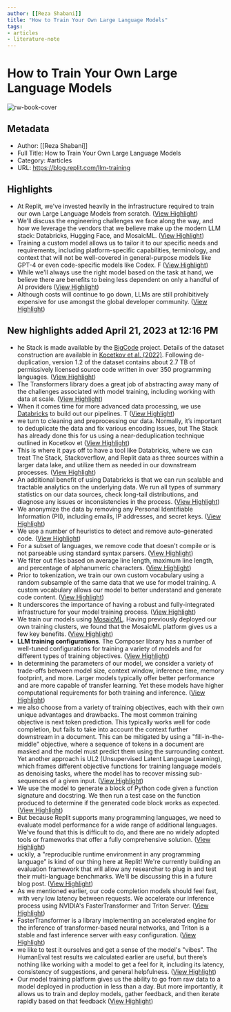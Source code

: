 ```yaml
---
author: [[Reza Shabani]]
title: "How to Train Your Own Large Language Models"
tags: 
- articles
- literature-note
---
```

# How to Train Your Own Large Language Models

![rw-book-cover](https://blog.replit.com/images/llm/llm-training-replit.jpg?v=1681921300071)

## Metadata
- Author: [[Reza Shabani]]
- Full Title: How to Train Your Own Large Language Models
- Category: #articles
- URL: https://blog.replit.com/llm-training

## Highlights
- At Replit, we've invested heavily in the infrastructure required to train our own Large Language Models from scratch. ([View Highlight](https://read.readwise.io/read/01gyfgsxr6mzcs6r14maa4p8pz))
- We'll discuss the engineering challenges we face along the way, and how we leverage the vendors that we believe make up the modern LLM stack: Databricks, Hugging Face, and MosaicML. ([View Highlight](https://read.readwise.io/read/01gyfgt7cahm8nv3nf4zgyf1x6))
- Training a custom model allows us to tailor it to our specific needs and requirements, including platform-specific capabilities, terminology, and context that will not be well-covered in general-purpose models like GPT-4 or even code-specific models like Codex. F ([View Highlight](https://read.readwise.io/read/01gyfgttx3rw8xbatefcsyhepj))
- While we'll always use the right model based on the task at hand, we believe there are benefits to being less dependent on only a handful of AI providers ([View Highlight](https://read.readwise.io/read/01gyfgv103wft4b50hazyg19jt))
- Although costs will continue to go down, LLMs are still prohibitively expensive for use amongst the global developer community. ([View Highlight](https://read.readwise.io/read/01gyfgvaey391bvpwvxkpe01gm))
## New highlights added April 21, 2023 at 12:16 PM
- he Stack is made available by the [BigCode](https://www.bigcode-project.org/) project. Details of the dataset construction are available in [Kocetkov et al. (2022)](https://arxiv.org/abs/2211.15533). Following de-duplication, version 1.2 of the dataset contains about 2.7 TB of permissively licensed source code written in over 350 programming languages. ([View Highlight](https://read.readwise.io/read/01gyhkpaafpwjacc3bqfg8yrpq))
- The Transformers library does a great job of abstracting away many of the challenges associated with model training, including working with data at scale. ([View Highlight](https://read.readwise.io/read/01gyhkpp5z4w3vpcf78yznzre4))
- When it comes time for more advanced data processing, we use [Databricks](https://www.databricks.com/) to build out our pipelines. T ([View Highlight](https://read.readwise.io/read/01gyhkpw01r3mqbq5ymyw6gpyf))
- we turn to cleaning and preprocessing our data. Normally, it’s important to deduplicate the data and fix various encoding issues, but The Stack has already done this for us using a near-deduplication technique outlined in Kocetkov et ([View Highlight](https://read.readwise.io/read/01gyhkq91rxv40tkqxq88sedhm))
- This is where it pays off to have a tool like Databricks, where we can treat The Stack, Stackoverflow, and Replit data as three sources within a larger data lake, and utilize them as needed in our downstream processes. ([View Highlight](https://read.readwise.io/read/01gyhkqgv2fxmg40p6440cxqdg))
- An additional benefit of using Databricks is that we can run scalable and tractable analytics on the underlying data. We run all types of summary statistics on our data sources, check long-tail distributions, and diagnose any issues or inconsistencies in the process. ([View Highlight](https://read.readwise.io/read/01gyhkqrwv8b59bbh15mhd2v3c))
- We anonymize the data by removing any Personal Identifiable Information (PII), including emails, IP addresses, and secret keys. ([View Highlight](https://read.readwise.io/read/01gyhkqxp5zx4fks6bfywbexhg))
- We use a number of heuristics to detect and remove auto-generated code. ([View Highlight](https://read.readwise.io/read/01gyhkqzh8bn4hbp4gc30qfhcx))
- For a subset of languages, we remove code that doesn't compile or is not parseable using standard syntax parsers. ([View Highlight](https://read.readwise.io/read/01gyhkr1rq8tx043grc3pjwj4b))
- We filter out files based on average line length, maximum line length, and percentage of alphanumeric characters. ([View Highlight](https://read.readwise.io/read/01gyhkr42atxwp4b2wg4akmdb0))
- Prior to tokenization, we train our own custom vocabulary using a random subsample of the same data that we use for model training. A custom vocabulary allows our model to better understand and generate code content. ([View Highlight](https://read.readwise.io/read/01gyhkred8sa682kscvtx4dgmk))
- It underscores the importance of having a robust and fully-integrated infrastructure for your model training process. ([View Highlight](https://read.readwise.io/read/01gyhkrjv80ffqjp1jmfnamcmy))
- We train our models using [MosaicML](https://www.mosaicml.com/). Having previously deployed our own training clusters, we found that the MosaicML platform gives us a few key benefits. ([View Highlight](https://read.readwise.io/read/01gyhkrs6h3bqac7ab4r8zs5f5))
- **LLM training configurations**. The Composer library has a number of well-tuned configurations for training a variety of models and for different types of training objectives. ([View Highlight](https://read.readwise.io/read/01gyhks8224ayssbs55dwsghe0))
- In determining the parameters of our model, we consider a variety of trade-offs between model size, context window, inference time, memory footprint, and more. Larger models typically offer better performance and are more capable of transfer learning. Yet these models have higher computational requirements for both training and inference. ([View Highlight](https://read.readwise.io/read/01gyhksr2cwczb2mjxr7rjg5gg))
- we also choose from a variety of training objectives, each with their own unique advantages and drawbacks. The most common training objective is next token prediction. This typically works well for code completion, but fails to take into account the context further downstream in a document. This can be mitigated by using a "fill-in-the-middle" objective, where a sequence of tokens in a document are masked and the model must predict them using the surrounding context. Yet another approach is UL2 (Unsupervised Latent Language Learning), which frames different objective functions for training language models as denoising tasks, where the model has to recover missing sub-sequences of a given input. ([View Highlight](https://read.readwise.io/read/01gyhkt9ts24dtzj13ctf8p4h3))
- We use the model to generate a block of Python code given a function signature and docstring. We then run a test case on the function produced to determine if the generated code block works as expected. ([View Highlight](https://read.readwise.io/read/01gyhky8zbdmqpw04x6t9hsyzj))
- But because Replit supports many programming languages, we need to evaluate model performance for a wide range of additional languages. We've found that this is difficult to do, and there are no widely adopted tools or frameworks that offer a fully comprehensive solution. ([View Highlight](https://read.readwise.io/read/01gyhkyn4b3wbqsb31nt9bfxmy))
- uckily, a "reproducible runtime environment in any programming language" is kind of our thing here at Replit! We're currently building an evaluation framework that will allow any researcher to plug in and test their multi-language benchmarks. We'll be discussing this in a future blog post. ([View Highlight](https://read.readwise.io/read/01gyhkys7q59wf1ywvr4my6c7x))
- As we mentioned earlier, our code completion models should feel fast, with very low latency between requests. We accelerate our inference process using NVIDIA's FasterTransformer and Triton Server. ([View Highlight](https://read.readwise.io/read/01gyhkz3enawnb87a34w35qy2f))
- FasterTransformer is a library implementing an accelerated engine for the inference of transformer-based neural networks, and Triton is a stable and fast inference server with easy configuration. ([View Highlight](https://read.readwise.io/read/01gyhkzdajbd1cjfcfrzfvw29s))
- we like to test it ourselves and get a sense of the model's "vibes". The HumanEval test results we calculated earlier are useful, but there’s nothing like working with a model to get a feel for it, including its latency, consistency of suggestions, and general helpfulness. ([View Highlight](https://read.readwise.io/read/01gyhkzxrfnsqk7gx6ds8hkdjw))
- Our model training platform gives us the ability to go from raw data to a model deployed in production in less than a day. But more importantly, it allows us to train and deploy models, gather feedback, and then iterate rapidly based on that feedback ([View Highlight](https://read.readwise.io/read/01gyhm08g17b28q0dz1x3cqcpb))
